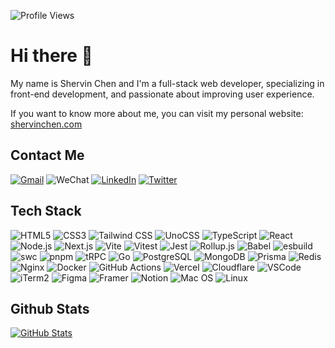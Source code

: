 ![Profile Views](https://komarev.com/ghpvc/?username=shervinchen&label=Profile+Views)

# Hi there 👋

My name is Shervin Chen and I'm a full-stack web developer, specializing in front-end development, and passionate about improving user experience.

If you want to know more about me, you can visit my personal website: [shervinchen.com](https://shervinchen.com/)

## Contact Me

[![Gmail](https://img.shields.io/badge/shervinchen@gmail.com-D14836?style=flat&logo=gmail&logoColor=white)](mailto:shervinchen@gmail.com)
![WeChat](https://img.shields.io/badge/shervinchen-07C160?style=flat&logo=wechat&logoColor=white)
[![LinkedIn](https://img.shields.io/badge/shervinchen-0077B5?style=flat&logo=linkedin&logoColor=white)](https://www.linkedin.com/in/shervinchen/)
[![Twitter](https://img.shields.io/badge/shervinchen-1DA1F2?style=flat&logo=twitter&logoColor=white)](https://twitter.com/shervinchen)

## Tech Stack

![HTML5](https://img.shields.io/badge/HTML5-E34F26?style=flat&logo=html5&logoColor=white)
![CSS3](https://img.shields.io/badge/CSS3-1572B6?style=flat&logo=css3&logoColor=white)
![Tailwind CSS](https://img.shields.io/badge/Tailwind%20CSS-06B6D4?logo=tailwindcss&logoColor=fff&style=flat)
![UnoCSS](https://img.shields.io/badge/UnoCSS-333?logo=unocss&logoColor=fff&style=flat)
![TypeScript](https://img.shields.io/badge/TypeScript-007ACC?style=flat&logo=typescript&logoColor=white)
![React](https://img.shields.io/badge/React-20232A?style=flat&logo=react&logoColor=61DAFB)
![Node.js](https://img.shields.io/badge/Node.js-339933?style=flat&logo=nodedotjs&logoColor=white)
![Next.js](https://img.shields.io/badge/Next.js-000000?style=flat&logo=nextdotjs&logoColor=white)
![Vite](https://img.shields.io/badge/Vite-B73BFE?style=flat&logo=vite&logoColor=FFD62E)
![Vitest](https://img.shields.io/badge/Vitest-729B1B?style=flat&logo=Vitest&logoColor=white)
![Jest](https://img.shields.io/badge/Jest-C21325?logo=jest&logoColor=fff&style=flat)
![Rollup.js](https://img.shields.io/badge/Rollup.js-EC4A3F?style=flat&logo=rollup.js&logoColor=white)
![Babel](https://img.shields.io/badge/Babel-F9DC3E?style=flat&logo=babel&logoColor=white)
![esbuild](https://img.shields.io/badge/esbuild-FECF02.svg?style=flat&logo=esbuild&logoColor=white)
![swc](https://img.shields.io/badge/swc-FFBEA2.svg?style=flat&logo=swc&logoColor=white)
![pnpm](https://img.shields.io/badge/pnpm-F69220?style=flat&logo=pnpm&logoColor=white)
![tRPC](https://img.shields.io/badge/tRPC-2596BE?logo=trpc&logoColor=fff&style=flat)
![Go](https://img.shields.io/badge/Go-00ADD8?style=flat&logo=go&logoColor=white)
![PostgreSQL](https://img.shields.io/badge/PostgreSQL-316192?style=flat&logo=postgresql&logoColor=white)
![MongoDB](https://img.shields.io/badge/MongoDB-47A248?logo=mongodb&logoColor=fff&style=flat)
![Prisma](https://img.shields.io/badge/Prisma-2D3748?logo=prisma&logoColor=fff&style=flat)
![Redis](https://img.shields.io/badge/Redis-DC382D?logo=redis&logoColor=fff&style=flat)
![Nginx](https://img.shields.io/badge/Nginx-009639?style=flat&logo=nginx&logoColor=white)
![Docker](https://img.shields.io/badge/Docker-2CA5E0?style=flat&logo=docker&logoColor=white)
![GitHub Actions](https://img.shields.io/badge/GitHub_Actions-2088FF?style=flat&logo=github-actions&logoColor=white)
![Vercel](https://img.shields.io/badge/Vercel-000000?style=flat&logo=vercel&logoColor=white)
![Cloudflare](https://img.shields.io/badge/Cloudflare-F38020.svg?style=flat&logo=Cloudflare&logoColor=white)
![VSCode](https://img.shields.io/badge/VSCode-0078D4?style=flat&logo=visual%20studio%20code&logoColor=white)
![iTerm2](https://img.shields.io/badge/iTerm2-000?logo=iterm2&logoColor=fff&style=flat)
![Figma](https://img.shields.io/badge/Figma-F24E1E?style=flat&logo=figma&logoColor=white)
![Framer](https://img.shields.io/badge/Framer-05F?logo=framer&logoColor=fff&style=flat)
![Notion](https://img.shields.io/badge/Notion-000000?style=flat&logo=notion&logoColor=white)
![Mac OS](https://img.shields.io/badge/macOS-000000?style=flat&logo=macos&logoColor=white)
![Linux](https://img.shields.io/badge/Linux-FCC624?style=flat&logo=linux&logoColor=white)

## Github Stats

[![GitHub Stats](https://github-readme-stats.vercel.app/api?username=shervinchen&hide_title=false&hide_rank=false&show_icons=true&include_all_commits=true&count_private=true&disable_animations=false&theme=monokai&locale=en&hide_border=false)](https://github.com/anuraghazra/github-readme-stats)

